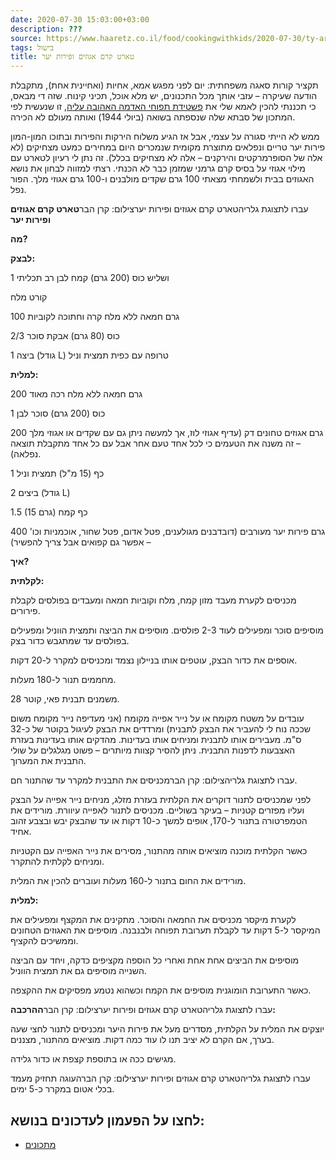 ```yaml
---
date: 2020-07-30 15:03:00+03:00
description: ???
source: https://www.haaretz.co.il/food/cookingwithkids/2020-07-30/ty-article/0000017f-f8f5-ddde-abff-fcf540460000
tags: בישול
title: טארט קרם אגוזים ופירות יער
---
```


תקציר קורות סאגה משפחתית: יום לפני מפגש אמא, אחיות (ואחיינית אחת), מתקבלת הודעה שעיקרה – עזבי אותך מכל התכנונים, יש מלא אוכל, תכיני קינוח. שזה די מבאס, כי תכננתי להכין לאמא שלי את [פשטידת תפוחי האדמה האהובה עליה](/food/cookingwithkids/2017-03-15/ty-article/0000017f-f8a3-d2d5-a9ff-f8af4ef80000), זו שנעשית לפי המתכון של סבתא שלה שנספתה בשואה (ביולי 1944) ואותה מעולם לא הכירה. 

ממש לא הייתי סגורה על עצמי, אבל אז הגיע משלוח הירקות והפירות ובתוכו המון-המון פירות יער טריים ונפלאים מתוצרת מקומית שנמכרים היום במחירים כמעט מצחיקים (לא אלה של הסופרמרקטים והירקנים – אלה לא מצחיקים בכלל). זה נתן לי רעיון לטארט עם מילוי אגוזי על בסיס קרם גרמני שמזמן כבר לא הכנתי. רצתי למזווה לבחון את נושא האגוזים בבית ולשמחתי מצאתי 100 גרם שקדים מולבנים ו-100 גרם אגוזי מלך. הפור נפל. 

 עברו לתצוגת גלריהטארט קרם אגוזים ופירות יערצילום: קרן הבר**טארט קרם אגוזים ופירות יער** 

**מה?** 

**לבצק:** 

1 ושליש כוס (200 גרם) קמח לבן רב תכליתי 

קורט מלח 

100 גרם חמאה ללא מלח קרה וחתוכה לקוביות 

2/3 כוס (80 גרם) אבקת סוכר 

1 ביצה (גודל L) טרופה עם כפית תמצית וניל 

**למלית:** 

200 גרם חמאה ללא מלח רכה מאוד 

1 כוס (200 גרם) סוכר לבן 

200 גרם אגוזים טחונים דק (עדיף אגוזי לוז, אך למעשה ניתן גם עם שקדים או אגוזי מלך – זה משנה את הטעמים כי לכל אחד טעם אחר אבל עם כל אחד מתקבלת תוצאה נפלאה). 

1 כף (15 מ"ל) תמצית וניל 

2 ביצים (גודל L) 

1.5 (15 גרם) כף קמח 

400 גרם פירות יער מעורבים (דובדבנים מגולענים, פטל אדום, פטל שחור, אוכמניות וכו' – אפשר גם קפואים אבל צריך להפשיר) 

**איך?** 

**לקלתית:** 

מכניסים לקערת מעבד מזון קמח, מלח וקוביות חמאה ומעבדים בפולסים לקבלת פירורים. 

מוסיפים סוכר ומפעילים לעוד 2-3 פולסים. מוסיפים את הביצה ותמצית הווניל ומפעילים בפולסים עד שמתגבש כדור בצק. 

אוספים את כדור הבצק, עוטפים אותו בניילון נצמד ומכניסים למקרר ל-20 דקות. 

מחממים תנור ל-180 מעלות. 

משמנים תבנית פאי, קוטר 28. 

עובדים על משטח מקומח או על נייר אפייה מקומח (אני מעדיפה נייר מקומח משום שככה נוח לי להעביר את הבצק לתבנית) ומרדדים את הבצק לעיגול בקוטר של כ-32 ס"מ. מעבירים אותו לתבנית ומניחים אותו בעדינות. מהדקים אותו בעדינות בעזרת האצבעות לדפנות התבנית. ניתן להסיר קצוות מיותרים – פשוט מגלגלים על שולי התבנית את המערוך. 

 עברו לתצוגת גלריהצילום: קרן הברמכניסים את התבנית למקרר עד שהתנור חם. 

לפני שמכניסים לתנור דוקרים את הקלתית בעזרת מזלג, מניחים נייר אפייה על הבצק ועליו מפזרים קטניות – בעיקר בשוליים. מכניסים לתנור לאפייה עיוורת. מורידים את הטמפרטורה בתנור ל-170, אופים למשך כ-10 דקות או עד שהבצק יבש ובצבע זהוב אחיד. 

כאשר הקלתית מוכנה מוציאים אותה מהתנור, מסירים את נייר האפייה עם הקטניות ומניחים לקלתית להתקרר. 

מורידים את החום בתנור ל-160 מעלות ועוברים להכין את המלית. 

**למלית:** 

לקערת מיקסר מכניסים את החמאה והסוכר. מתקינים את המקצף ומפעילים את המיקסר ל-5 דקות עד לקבלת תערובת תפוחה ולבנבנה. מוסיפים את האגוזים הטחונים וממשיכים להקציף. 

מוסיפים את הביצים אחת אחת ואחרי כל הוספה מקציפים כדקה, ויחד עם הביצה השנייה מוסיפים גם את תמצית הווניל. 

כאשר התערובת הומוגנית מוסיפים את הקמח וכשהוא נטמע מפסיקים את ההקצפה. 

 עברו לתצוגת גלריהטארט קרם אגוזים ופירות יערצילום: קרן הבר**ההרכבה:** 

יוצקים את המלית על הקלתית, מסדרים מעל את פירות היער ומכניסים לתנור לחצי שעה בערך, אם הקרם לא יציב תנו לו עוד כמה דקות. מוציאים מהתנור, מצננים. 

מגישים ככה או בתוספת קצפת או כדור גלידה. 

 עברו לתצוגת גלריהטארט קרם אגוזים ופירות יערצילום: קרן הברהעוגה תחזיק מעמד בכלי אטום במקרר כ-5 ימים.

לחצו על הפעמון לעדכונים בנושא:
------------------------------

* [מתכונים](/ty-tag/recipes-0000017f-da28-dea8-a77f-de6a4ba50000)